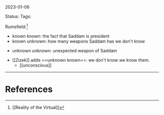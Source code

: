 2023-01-06

Status: 
Tags: 

Rumsfield:[^1]
* known known: the fact that Saddam is president
* known unknown: how many weapons Saddam has we don't know
- unknown unknown: unexpected weapon of Saddam
* [[Zizek]] adds ==unknown known==: we don't know we know them.
	* [[unconscious]]



---
# References

[^1]: [[Reality of the Virtual]]
